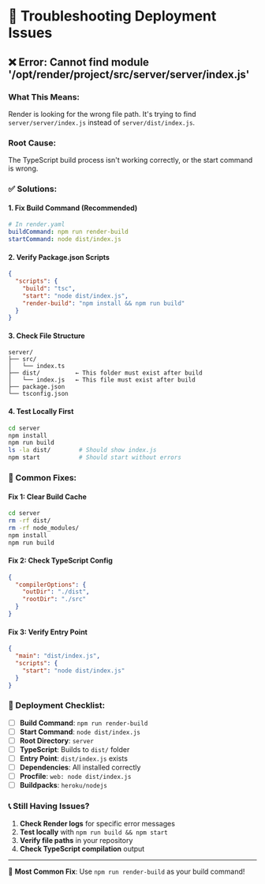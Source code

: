 # 🚨 **Troubleshooting Deployment Issues**

## ❌ **Error: Cannot find module '/opt/render/project/src/server/server/index.js'**

### **What This Means:**
Render is looking for the wrong file path. It's trying to find `server/server/index.js` instead of `server/dist/index.js`.

### **Root Cause:**
The TypeScript build process isn't working correctly, or the start command is wrong.

### **✅ Solutions:**

#### **1. Fix Build Command (Recommended)**
```yaml
# In render.yaml
buildCommand: npm run render-build
startCommand: node dist/index.js
```

#### **2. Verify Package.json Scripts**
```json
{
  "scripts": {
    "build": "tsc",
    "start": "node dist/index.js",
    "render-build": "npm install && npm run build"
  }
}
```

#### **3. Check File Structure**
```
server/
├── src/
│   └── index.ts
├── dist/          ← This folder must exist after build
│   └── index.js   ← This file must exist after build
├── package.json
└── tsconfig.json
```

#### **4. Test Locally First**
```bash
cd server
npm install
npm run build
ls -la dist/        # Should show index.js
npm start           # Should start without errors
```

### **🔧 Common Fixes:**

#### **Fix 1: Clear Build Cache**
```bash
cd server
rm -rf dist/
rm -rf node_modules/
npm install
npm run build
```

#### **Fix 2: Check TypeScript Config**
```json
{
  "compilerOptions": {
    "outDir": "./dist",
    "rootDir": "./src"
  }
}
```

#### **Fix 3: Verify Entry Point**
```json
{
  "main": "dist/index.js",
  "scripts": {
    "start": "node dist/index.js"
  }
}
```

### **🚀 Deployment Checklist:**

- [ ] **Build Command**: `npm run render-build`
- [ ] **Start Command**: `node dist/index.js`
- [ ] **Root Directory**: `server`
- [ ] **TypeScript**: Builds to `dist/` folder
- [ ] **Entry Point**: `dist/index.js` exists
- [ ] **Dependencies**: All installed correctly
- [ ] **Procfile**: `web: node dist/index.js`
- [ ] **Buildpacks**: `heroku/nodejs`

### **📞 Still Having Issues?**

1. **Check Render logs** for specific error messages
2. **Test locally** with `npm run build && npm start`
3. **Verify file paths** in your repository
4. **Check TypeScript compilation** output

---

🎯 **Most Common Fix**: Use `npm run render-build` as your build command!
